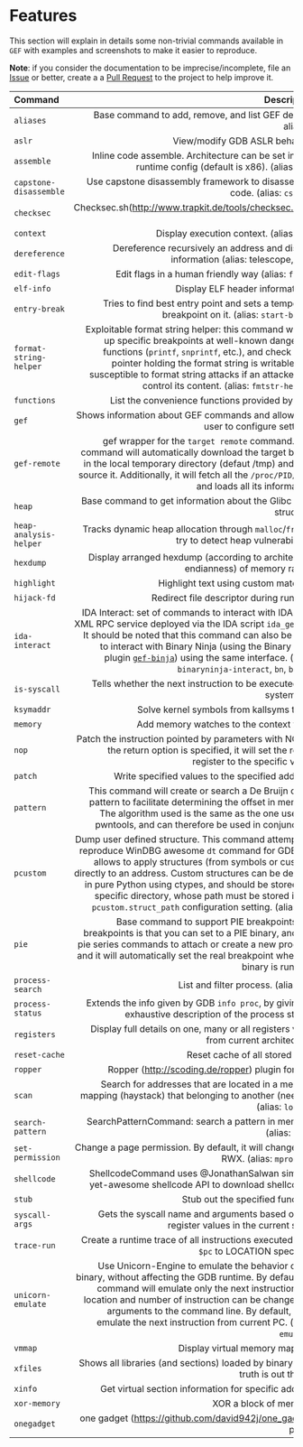# Features #

This section will explain in details some non-trivial commands available in `GEF`
with examples and screenshots to make it easier to reproduce.

__Note__: if you consider the documentation to be imprecise/incomplete,
file an [Issue](https://github.com/hugsy/gef/issues/86) or better,
create a a [Pull Request](https://github.com/hugsy/gef/pulls) to the project to help
improve it.

| Command    | Description |
|:-----------|----------------:|
|`aliases`                   | Base command to add, remove, and list GEF defined aliases.|
|`aslr`                      | View/modify GDB ASLR behavior.|
|`assemble`                  | Inline code assemble. Architecture can be set in GEF runtime config (default is x86).  (alias: `asm`) |
|`capstone-disassemble`      | Use capstone disassembly framework to disassemble code. (alias: `cs-dis`) |
|`checksec`                  | Checksec.sh(http://www.trapkit.de/tools/checksec.html) port. |
|`context`                   | Display execution context. (alias: `ctx`)|
|`dereference`               | Dereference recursively an address and display information (alias: telescope, dps)|
|`edit-flags`                | Edit flags in a human friendly way (alias: `flags`)|
|`elf-info`                  | Display ELF header informations.|
|`entry-break`               | Tries to find best entry point and sets a temporary breakpoint on it. (alias: `start-break`)|
|`format-string-helper`      | Exploitable format string helper: this command will set up specific breakpoints at well-known dangerous functions (`printf`, `snprintf`, etc.), and check if the pointer holding the format string is writable, and  susceptible to format string attacks if an attacker can control its content. (alias: `fmtstr-helper`)|
|`functions`                 | List the convenience functions provided by GEF.|
|`gef`                       | Shows information about GEF commands and allows the user to configure settings.|
|`gef-remote`                | gef wrapper for the `target remote` command. This command will automatically download the target binary in the local temporary directory (defaut /tmp) and then source it. Additionally, it will fetch all the `/proc/PID/maps` and loads all its information.|
|`heap`                      | Base command to get information about the Glibc heap structure.|
|`heap-analysis-helper`      | Tracks dynamic heap allocation through `malloc`/`free` to try to detect heap vulnerabilities.|
|`hexdump`                   | Display arranged hexdump (according to architecture endianness) of memory range.|
|`highlight`                 | Highlight text using custom matches.|
|`hijack-fd`                 | Redirect file descriptor during runtime.|
|`ida-interact`              | IDA Interact: set of commands to interact with IDA via a XML RPC service deployed via the IDA script `ida_gef.py`. It should be noted that this command can also be used to interact with Binary Ninja (using the Binary Ninja plugin [`gef-binja`](https://github.com/hugsy/gef-binja)) using the same interface. (alias: `binaryninja-interact`, `bn`, `binja`)|
|`is-syscall`                | Tells whether the next instruction to be executed is a system call.|
|`ksymaddr`                  | Solve kernel symbols from kallsyms table.|
|`memory`                    | Add memory watches to the context view.|
|`nop`                       | Patch the instruction pointed by parameters with NOP. If the return option is specified, it will set the return register to the specific value.|
|`patch`                     | Write specified values to the specified address.|
|`pattern`                   | This command will create or search a De Bruijn cyclic pattern to facilitate determining the offset in memory. The algorithm used is the same as the one used by pwntools, and can therefore be used in conjunction.|
|`pcustom`                   | Dump user defined structure. This command attempts to reproduce WinDBG awesome `dt` command for GDB and allows to apply structures (from symbols or custom) directly to an address. Custom structures can be defined in pure Python using ctypes, and should be stored in a specific directory, whose path must be stored in the `pcustom.struct_path` configuration setting. (alias: `dt`)|
|`pie`                       | Base command to support PIE breakpoints. PIE breakpoints is that you can set to a PIE binary, and use pie series commands to attach or create a new process, and it will automatically set the real breakpoint when the binary is running.
|`process-search`            | List and filter process. (alias: `ps`)|
|`process-status`            | Extends the info given by GDB `info proc`, by giving an exhaustive description of the process status.|
|`registers`                 | Display full details on one, many or all registers value from current architecture.|
|`reset-cache`               | Reset cache of all stored data.|
|`ropper`                    | Ropper (http://scoding.de/ropper) plugin for GEF|
|`scan`                      | Search for addresses that are located in a memory mapping (haystack) that belonging to another (needle). (alias: `lookup`)|
|`search-pattern`            | SearchPatternCommand: search a pattern in memory. (alias: `grep`)|
|`set-permission`            | Change a page permission. By default, it will change it to RWX. (alias: `mprotect`)|
|`shellcode`                 | ShellcodeCommand uses @JonathanSalwan simple-yet-awesome shellcode API to download shellcodes.|
|`stub`                      | Stub out the specified function.|
|`syscall-args`              | Gets the syscall name and arguments based on the register values in the current state.|
|`trace-run`                 | Create a runtime trace of all instructions executed from `$pc` to LOCATION specified.|
|`unicorn-emulate`           | Use Unicorn-Engine to emulate the behavior of the binary, without affecting the GDB runtime. By default the command will emulate only the next instruction, but location and number of instruction can be changed via arguments to the command line. By default, it will emulate the next instruction from current PC. (alias: `emulate`)|
|`vmmap`                     | Display virtual memory mapping|
|`xfiles`                    | Shows all libraries (and sections) loaded by binary (The truth is out there).|
|`xinfo`                     | Get virtual section information for specific address|
|`xor-memory`                | XOR a block of memory.|
|`onegadget`                 | one gadget (<https://github.com/david942j/one_gadget>) plugin |
